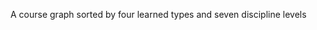 A course graph sorted by four learned types and seven discipline levels
<!--
math1:Calculus，math2:Linear Algebra and Analytic Geometry，math3:Probability theory and mathematical statistics，math4:Complex Function and Integral Transformation，math5:Equations of Mathematics and Physics,math6:Stochastic Process,math7:Mathematical Methods in Finance
phys1:College Physics，phys3:ATOMIC PHYSICS，phys2:Quantum Mechanics，phys4:Thermo Dynamics and Statistic Physics，phys5:Solid State Physics, phys6:Principle of Laser,
eecs01:MATLAB Language and Its Applications,eecs0:Electrodynamics,eecs1:C Programming Language,eecs2:Electric Circuit，eecs3:Fundamentals of Analog Electronics，eecs4:Fundamentals of Digital Electronics，eecs5:Signals and Systems，eecs6:Digital Signal Processing，eecs7:Great Ideas in Computer Architecture,eecs8:Microcomputer Principle and Interface Technique,eecs9:Parallel processing and architecture,eecs10:Data Structure and Algorithms, eecs11:Computer Communication Network,eecs12:Digital Image Processing,eecs13:Sentiment computing of internet,eecs14:Intelligent Speech processing, eecs15:Artificial Intelligence: Principles and Techniques,eecs16:Convolutional Neural Networks for Visual Recognition, eecs17:Programming Methodology, eecs18:Machine Learning with Graph
-->

<!--
### Hi there 👋
<div align="center"> 
</div>
   <a href="https://github.com/MultiNet02" target="_blank"><img alt="MultiNet02" src="https://badges.pufler.dev/visits/MultiNet02/MultiNet02?logo=GitHub&label=visits&color=success&logoColor=white&style=flat-square"/></a>  
</div>

- 🕵️ My research interests include but not limited to: Graph Neural Network, Embodied AI, SLAM, Muiltimodal LLM, Quantitative Trading.
- 🦸 I am also passionate about reading about cognitive science, memory mechanisms and philosophy, especially Schopenhauer and Deleuze.
- 👀 If you are interested in languages learning, Viaja a través de paisajes or Viel Spaß beim Lesen von Gedichten，feel free to join in [Slack Team](). Let's make a soul mate be found possible in our short lifetime.
- 🌐 Checkout [my homepage](https://haozhexie.com/about) and [Google Scholar](https://scholar.google.com/citations?user=b3EiE-IAAAAJ) for more information.

![](https://github-readme-stats.vercel.app/api?username=MultiNet02&show_icons=true&theme=synthwave)
[![Top Langs](https://github-readme-stats.vercel.app/api/top-langs/?username=MultiNet02&layout=compact)](https://github.com/anuraghazra/github-readme-stats)

**MultiNet02/MultiNet02** is a ✨ _special_ ✨ repository because its `README.md` (this file) appears on your GitHub profile.

Here are some ideas to get you started:

- 🔭 I’m currently working on ...
- 🌱 I’m currently learning ...
- 👯 I’m looking to collaborate on ...
- 🤔 I’m looking for help with ...
- 💬 Ask me about ...
- 📫 How to reach me: ...
- 😄 Pronouns: ...
- ⚡ Fun fact: ...
- 🏫 I am a third-year Ph.D. student (2021-now) at the
- 📖 homepage: 
-->
